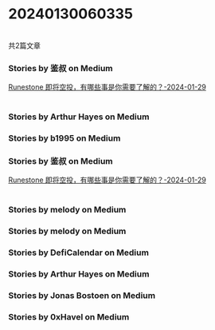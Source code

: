 <h1>20240130060335</h1><br/>共2篇文章








###  Stories by 鉴叔 on Medium

<a target=_blank rel=nofollow href="https://medium.com/@jianshubiji/runestone-%E5%8D%B3%E5%B0%86%E7%A9%BA%E6%8A%95-%E6%9C%89%E5%93%AA%E4%BA%9B%E4%BA%8B%E6%98%AF%E4%BD%A0%E9%9C%80%E8%A6%81%E4%BA%86%E8%A7%A3%E7%9A%84-0a0b6d47a9f8?source=rss-bed923b52d0b------2" >Runestone 即将空投，有哪些事是你需要了解的？-2024-01-29</a><br/><br/>







###  Stories by Arthur Hayes on Medium



























###  Stories by b1995 on Medium

































###  Stories by 鉴叔 on Medium

<a target=_blank rel=nofollow href="https://medium.com/@jianshubiji/runestone-%E5%8D%B3%E5%B0%86%E7%A9%BA%E6%8A%95-%E6%9C%89%E5%93%AA%E4%BA%9B%E4%BA%8B%E6%98%AF%E4%BD%A0%E9%9C%80%E8%A6%81%E4%BA%86%E8%A7%A3%E7%9A%84-0a0b6d47a9f8?source=rss-bed923b52d0b------2" >Runestone 即将空投，有哪些事是你需要了解的？-2024-01-29</a><br/><br/>



















































































###  Stories by melody on Medium























###  Stories by melody on Medium







###  Stories by DefiCalendar on Medium



























































































###  Stories by Arthur Hayes on Medium









###  Stories by Jonas Bostoen on Medium











###  Stories by 0xHavel on Medium





































































